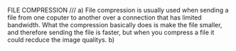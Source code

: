 FILE COMPRESSION ///
a) File compression is usually used when sending a file from one coputer to another over a connection that has limited bandwidth. What the compression basically does is make the file smaller, and therefore sending the file is faster, but when you compress a file it could recduce the image qualitys. 
b) 
